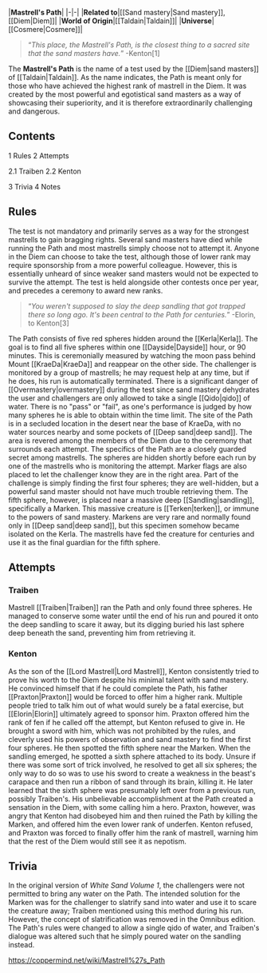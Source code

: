 |**Mastrell's Path**|
|-|-|
|**Related to**|[[Sand mastery\|Sand mastery]], [[Diem\|Diem]]|
|**World of Origin**|[[Taldain\|Taldain]]|
|**Universe**|[[Cosmere\|Cosmere]]|

>“*This place, the Mastrell's Path, is the closest thing to a sacred site that the sand masters have.*”
\-Kenton[1]


The **Mastrell's Path** is the name of a test used by the [[Diem\|sand masters]] of [[Taldain\|Taldain]]. As the name indicates, the Path is meant only for those who have achieved the highest rank of mastrell in the Diem. It was created by the most powerful and egotistical sand masters as a way of showcasing their superiority, and it is therefore extraordinarily challenging and dangerous.

## Contents

1 Rules
2 Attempts

2.1 Traiben
2.2 Kenton


3 Trivia
4 Notes


## Rules
The test is not mandatory and primarily serves as a way for the strongest mastrells to gain bragging rights. Several sand masters have died while running the Path and most mastrells simply choose not to attempt it. Anyone in the Diem can choose to take the test, although those of lower rank may require sponsorship from a more powerful colleague. However, this is essentially unheard of since weaker sand masters would not be expected to survive the attempt. The test is held alongside other contests once per year, and precedes a ceremony to award new ranks.

>“*You weren't supposed to slay the deep sandling that got trapped there so long ago. It's been central to the Path for centuries.*”
\-Elorin, to Kenton[3]

The Path consists of five red spheres hidden around the [[Kerla\|Kerla]]. The goal is to find all five spheres within one [[Dayside\|Dayside]] hour, or 90 minutes. This is ceremonially measured by watching the moon pass behind Mount [[KraeDa\|KraeDa]] and reappear on the other side. The challenger is monitored by a group of mastrells; he may request help at any time, but if he does, his run is automatically terminated. There is a significant danger of [[Overmastery\|overmastery]] during the test since sand mastery dehydrates the user and challengers are only allowed to take a single [[Qido\|qido]] of water. There is no "pass" or "fail", as one's performance is judged by how many spheres he is able to obtain within the time limit.
The site of the Path is in a secluded location in the desert near the base of KraeDa, with no water sources nearby and some pockets of [[Deep sand\|deep sand]]. The area is revered among the members of the Diem due to the ceremony that surrounds each attempt. The specifics of the Path are a closely guarded secret among mastrells. The spheres are hidden shortly before each run by one of the mastrells who is monitoring the attempt. Marker flags are also placed to let the challenger know they are in the right area. Part of the challenge is simply finding the first four spheres; they are well-hidden, but a powerful sand master should not have much trouble retrieving them. The fifth sphere, however, is placed near a massive deep [[Sandling\|sandling]], specifically a Marken. This massive creature is [[Terken\|terken]], or immune to the powers of sand mastery. Markens are very rare and normally found only in [[Deep sand\|deep sand]], but this specimen somehow became isolated on the Kerla. The mastrells have fed the creature for centuries and use it as the final guardian for the fifth sphere.

## Attempts
### Traiben
Mastrell [[Traiben\|Traiben]] ran the Path and only found three spheres. He managed to conserve some water until the end of his run and poured it onto the deep sandling to scare it away, but its digging buried his last sphere deep beneath the sand, preventing him from retrieving it.

### Kenton
As the son of the [[Lord Mastrell\|Lord Mastrell]], Kenton consistently tried to prove his worth to the Diem despite his minimal talent with sand mastery. He convinced himself that if he could complete the Path, his father [[Praxton\|Praxton]] would be forced to offer him a higher rank. Multiple people tried to talk him out of what would surely be a fatal exercise, but [[Elorin\|Elorin]] ultimately agreed to sponsor him. Praxton offered him the rank of fen if he called off the attempt, but Kenton refused to give in. He brought a sword with him, which was not prohibited by the rules, and cleverly used his powers of observation and sand mastery to find the first four spheres. He then spotted the fifth sphere near the Marken. When the sandling emerged, he spotted a sixth sphere attached to its body. Unsure if there was some sort of trick involved, he resolved to get all six spheres; the only way to do so was to use his sword to create a weakness in the beast's carapace and then run a ribbon of sand through its brain, killing it. He later learned that the sixth sphere was presumably left over from a previous run, possibly Traiben's. His unbelievable accomplishment at the Path created a sensation in the Diem, with some calling him a hero. Praxton, however, was angry that Kenton had disobeyed him and then ruined the Path by killing the Marken, and offered him the even lower rank of underfen. Kenton refused, and Praxton was forced to finally offer him the rank of mastrell, warning him that the rest of the Diem would still see it as nepotism.

## Trivia
In the original version of *White Sand Volume 1*, the challengers were not permitted to bring any water on the Path. The intended solution for the Marken was for the challenger to slatrify sand into water and use it to scare the creature away; Traiben mentioned using this method during his run. However, the concept of slatrification was removed in the Omnibus edition. The Path's rules were changed to allow a single qido of water, and Traiben's dialogue was altered such that he simply poured water on the sandling instead.


https://coppermind.net/wiki/Mastrell%27s_Path